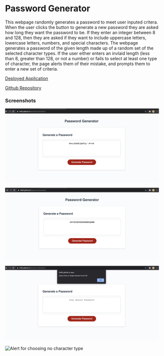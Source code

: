 # Password Generator

This webpage randomly generates a password to meet user inputed critera. When the user clicks the button to generate a new password they are asked how long they want the password to be. If they enter an integer between 8 and 128, then they are asked if they want to include uppercase letters, lowercase letters, numbers, and special characters. The webpage generates a password of the given length made up of a random set of the selected character types. If the user either enters an invlaid length (less than 8, greater than 128, or not a number) or fails to select at least one type of character, the page alerts them of their mistake, and prompts them to enter a new set of criteria. 

[Deployed Application](https://lrk83.github.io/Password-Generator/)


[Github Repository](https://github.com/lrk83/Password-Generator)

### Screenshots

![Random password with all character types](https://github.com/lrk83/Password-Generator/blob/main/assets/pictures/Screen%20Shot%202021-05-29%20at%207.16.55%20PM.png)

![Random password with only capital letters](https://github.com/lrk83/Password-Generator/blob/main/assets/pictures/Screen%20Shot%202021-05-29%20at%207.17.08%20PM.png)

![Alert for invalid length](https://github.com/lrk83/Password-Generator/blob/main/assets/pictures/Screen%20Shot%202021-05-29%20at%207.16.27%20PM.png)

![Alert for choosing no character type]()
